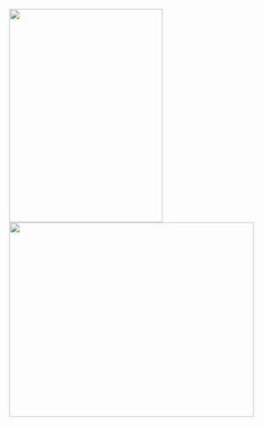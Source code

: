 <a><img height="350px" src="https://i.kym-cdn.com/photos/images/original/001/036/775/5f6.gif" data-deferred="1" id="imi" data-w="336" data-h="468" jsname="HiaYvf" jsaction="load:XAeZkd;" style="height: 384px; width: 275.692px; margin: 0px;" data-atf="true" data-iml="2146.005000002333"></a>
<a href="https://wakatime.com"><img width="440px" height="350px" src="https://wakatime.com/share/@e8c4f30b-18c4-4f71-9152-7077fb63e4c1/0fe546fc-ca3c-4e87-a5a6-d71093809ecd.png" /></a>

